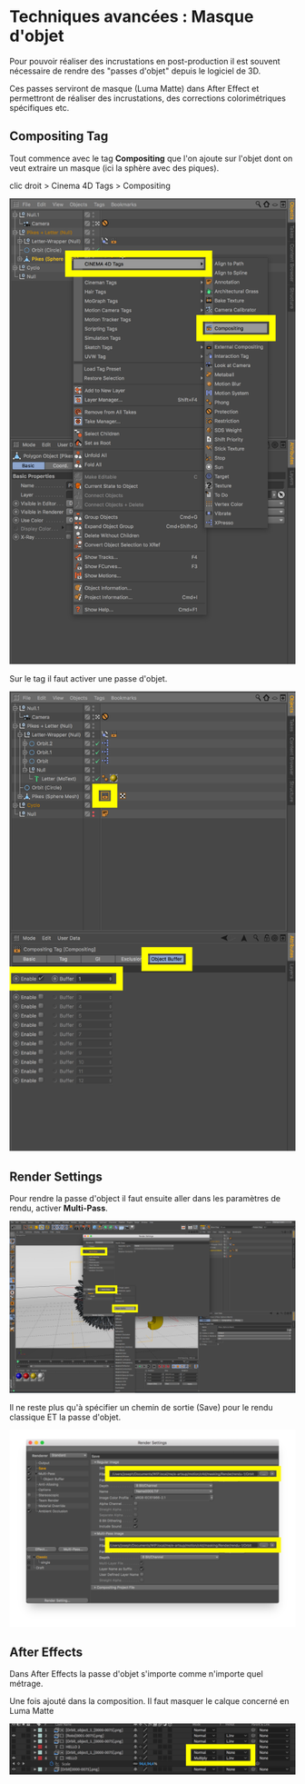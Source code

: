 # Techniques avancées : Masque d'objet

Pour pouvoir réaliser des incrustations en post-production il est souvent nécessaire de rendre des "passes d'objet" depuis le logiciel de 3D.

Ces passes serviront de masque (Luma Matte) dans After Effect et permettront de réaliser des incrustations, des corrections colorimétriques spécifiques etc.

## Compositing Tag

Tout commence avec le tag **Compositing** que l'on ajoute sur l'objet dont on veut extraire un masque (ici la sphère avec des piques).

clic droit > Cinema 4D Tags > Compositing

![image](./screenshots/CompositingTag.png)

Sur le tag il faut activer une passe d'objet.

![image](./screenshots/ObjectBuffer.png)

## Render Settings

Pour rendre la passe d'object il faut ensuite aller dans les paramètres de rendu, activer **Multi-Pass**.

![image](./screenshots/Multi-Pass.png)

Il ne reste plus qu'à spécifier un chemin de sortie (Save) pour le rendu classique ET la passe d'objet.

![image](./screenshots/Save.png)

## After Effects

Dans After Effects la passe d'objet s'importe comme n'importe quel métrage.

Une fois ajouté dans la composition. Il faut masquer le calque concerné en Luma Matte

![image](./screenshots/LumaMatteInverted.png)
